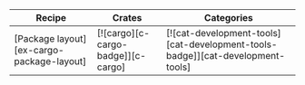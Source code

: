 | Recipe | Crates | Categories |
|--------|--------|------------|
| [Package layout][ex-cargo-package-layout] | [![cargo][c-cargo-badge]][c-cargo] | [![cat-development-tools][cat-development-tools-badge]][cat-development-tools] |

<div class="hidden">
</div>
